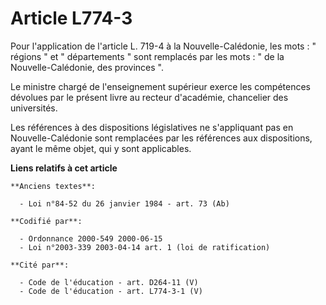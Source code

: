 # Article L774-3

Pour l'application de l'article L. 719-4 à la Nouvelle-Calédonie, les mots : " régions " et " départements " sont remplacés
par les mots : " de la Nouvelle-Calédonie, des provinces ".

Le ministre chargé de l'enseignement supérieur exerce les compétences dévolues par le présent livre au recteur d'académie,
chancelier des universités.

Les références à des dispositions législatives ne s'appliquant pas en Nouvelle-Calédonie sont remplacées par les références
aux dispositions, ayant le même objet, qui y sont applicables.

**Liens relatifs à cet article**

	**Anciens textes**:

	  - Loi n°84-52 du 26 janvier 1984 - art. 73 (Ab)

	**Codifié par**:

	  - Ordonnance 2000-549 2000-06-15
	  - Loi n°2003-339 2003-04-14 art. 1 (loi de ratification)

	**Cité par**:

	  - Code de l'éducation - art. D264-11 (V)
	  - Code de l'éducation - art. L774-3-1 (V)
